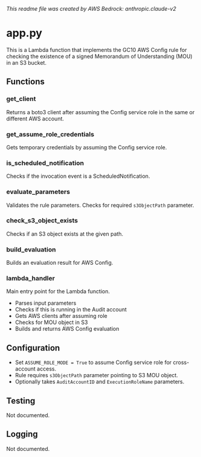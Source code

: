 *This readme file was created by AWS Bedrock: anthropic.claude-v2*

# app.py

This is a Lambda function that implements the GC10 AWS Config rule for checking the existence of a signed Memorandum of Understanding (MOU) in an S3 bucket.

## Functions

### get_client
Returns a boto3 client after assuming the Config service role in the same or different AWS account.

### get_assume_role_credentials
Gets temporary credentials by assuming the Config service role.

### is_scheduled_notification
Checks if the invocation event is a ScheduledNotification.

### evaluate_parameters
Validates the rule parameters. Checks for required `s3ObjectPath` parameter.

### check_s3_object_exists  
Checks if an S3 object exists at the given path.

### build_evaluation
Builds an evaluation result for AWS Config.

### lambda_handler
Main entry point for the Lambda function.
- Parses input parameters
- Checks if this is running in the Audit account
- Gets AWS clients after assuming role 
- Checks for MOU object in S3
- Builds and returns AWS Config evaluation

## Configuration
- Set `ASSUME_ROLE_MODE = True` to assume Config service role for cross-account access.
- Rule requires `s3ObjectPath` parameter pointing to S3 MOU object.
- Optionally takes `AuditAccountID` and `ExecutionRoleName` parameters.

## Testing
Not documented.

## Logging
Not documented.
